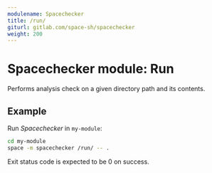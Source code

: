 ```yaml
---
modulename: Spacechecker
title: /run/
giturl: gitlab.com/space-sh/spacechecker
weight: 200
---
```

# Spacechecker module: Run

Performs analysis check on a given directory path and its contents.


## Example

Run _Spacechecker_ in `my-module`:
```sh
cd my-module
space -m spacechecker /run/ -- .
```

Exit status code is expected to be 0 on success.
